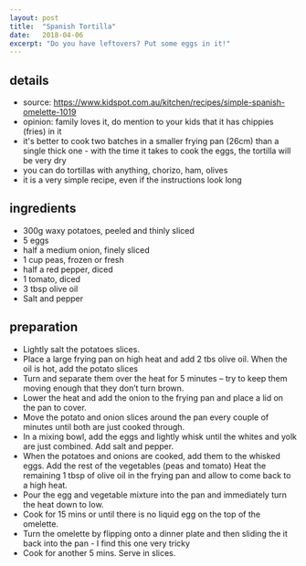 ```yaml
---
layout: post
title:  "Spanish Tortilla"
date:   2018-04-06
excerpt: "Do you have leftovers? Put some eggs in it!"
---
```


## details

* source: https://www.kidspot.com.au/kitchen/recipes/simple-spanish-omelette-1019
* opinion: family loves it, do mention to your kids that it has chippies (fries) in it
* it's better to cook two batches in a smaller frying pan (26cm) than a single thick one - with the time it takes to cook the eggs, the tortilla will be very dry
* you can do tortillas with anything, chorizo, ham, olives
* it is a very simple recipe, even if the instructions look long

## ingredients

* 300g waxy potatoes, peeled and thinly sliced
* 5 eggs
* half a medium onion, finely sliced
* 1 cup peas, frozen or fresh
* half a red pepper, diced
* 1 tomato, diced
* 3 tbsp olive oil
* Salt and pepper

## preparation

* Lightly salt the potatoes slices.
* Place a large frying pan on high heat and add 2 tbs olive oil. When the oil is hot, add the potato slices
* Turn and separate them over the heat for 5 minutes – try to keep them moving enough that they don’t turn brown.
* Lower the heat and add the onion to the frying pan and place a lid on the pan to cover.
* Move the potato and onion slices around the pan every couple of minutes until both are just cooked through.
* In a mixing bowl, add the eggs and lightly whisk until the whites and yolk are just combined. Add salt and pepper.
* When the potatoes and onions are cooked, add them to the whisked eggs. Add the rest of the vegetables (peas and tomato)
Heat the remaining 1 tbsp of olive oil in the frying pan and allow to come back to a high heat.
* Pour the egg and vegetable mixture into the pan and immediately turn the heat down to low.
* Cook for 15 mins or until there is no liquid egg on the top of the omelette.
* Turn the omelette by flipping onto a dinner plate and then sliding the it back into the pan - I find this one very tricky
* Cook for another 5 mins. Serve in slices.
